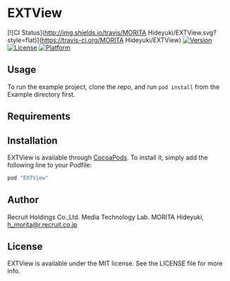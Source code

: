 # EXTView

[![CI Status](http://img.shields.io/travis/MORITA Hideyuki/EXTView.svg?style=flat)](https://travis-ci.org/MORITA Hideyuki/EXTView)
[![Version](https://img.shields.io/cocoapods/v/EXTView.svg?style=flat)](http://cocoapods.org/pods/EXTView)
[![License](https://img.shields.io/cocoapods/l/EXTView.svg?style=flat)](http://cocoapods.org/pods/EXTView)
[![Platform](https://img.shields.io/cocoapods/p/EXTView.svg?style=flat)](http://cocoapods.org/pods/EXTView)

## Usage

To run the example project, clone the repo, and run `pod install` from the Example directory first.

## Requirements

## Installation

EXTView is available through [CocoaPods](http://cocoapods.org). To install
it, simply add the following line to your Podfile:

```ruby
pod "EXTView"
```

## Author

Recruit Holdings Co.,Ltd. Media Technology Lab.
MORITA Hideyuki, h_morita@r.recruit.co.jp

## License

EXTView is available under the MIT license. See the LICENSE file for more info.
